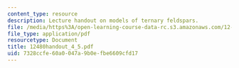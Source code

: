 ```yaml
---
content_type: resource
description: Lecture handout on models of ternary feldspars.
file: /media/https%3A/open-learning-course-data-rc.s3.amazonaws.com/12-480-thermodynamics-for-geoscientists-fall-2006/7328ccfe60a0047a9b0efbe6609cfd17_12480handout_4_5.pdf
file_type: application/pdf
resourcetype: Document
title: 12480handout_4_5.pdf
uid: 7328ccfe-60a0-047a-9b0e-fbe6609cfd17
---
```

